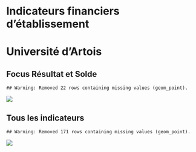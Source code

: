 Indicateurs financiers d’établissement
================

# Université d’Artois

## Focus Résultat et Solde

    ## Warning: Removed 22 rows containing missing values (geom_point).

![](université_d_artois_files/figure-gfm/etab.focus-1.png)<!-- -->

## Tous les indicateurs

    ## Warning: Removed 171 rows containing missing values (geom_point).

![](université_d_artois_files/figure-gfm/etab-1.png)<!-- -->
